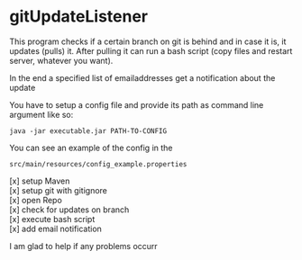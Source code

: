 # gitUpdateListener

This program checks if a certain branch on git is behind and in case it is, it updates (pulls) it. 
After pulling it can run a bash script (copy files and restart server, whatever you want).

In the end a specified list of emailaddresses get a notification about the update

You have to setup a config file and provide its path as command line argument like so:

```
java -jar executable.jar PATH-TO-CONFIG
```

You can see an example of the config in the 

```
src/main/resources/config_example.properties
```

[x] setup Maven <br>
[x] setup git with gitignore <br>
[x] open Repo <br>
[x] check for updates on branch <br>
[x] execute bash script <br>
[x] add email notification <br>


I am glad to help if any problems occurr
